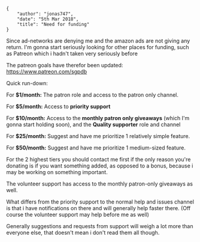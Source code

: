     {
        "author": "jonas747",
        "date": "5th Mar 2018",
        "title": "Need for funding"
    }

Since ad-networks are denying me and the amazon ads are not giving any return. I'm gonna start seriously looking for other places for funding, such as Patreon which i hadn't taken very seriously before

The patreon goals have therefor been updated: https://www.patreon.com/sgpdb

Quick run-down:

For **$1/month:** The patron role and access to the patron only channel.

For **$5/month:** Access to **priority support**

For **$10/month:** Access to the **monthly patron only giveaways** (which I'm gonna start holding soon), and the **Quality supporter** role and channel

For **$25/month:** Suggest and have me prioritize 1 relatively simple feature.

For **$50/month:** Suggest and have me prioritize 1 medium-sized feature.


For the 2 highest tiers you should contact me first if the only reason you're donating is if you want something added, as opposed to a bonus, because i may be working on something important.

The volunteer support has access to the monthly patron-only giveaways as well.

What differs from the priority support to the normal help and issues channel is that i have notifications on there and will generally help faster there. (Off course the volunteer support may help before me as well)

Generally suggestions and requests from support will weigh a lot more than everyone else, that doesn't mean i don't read them all though.
